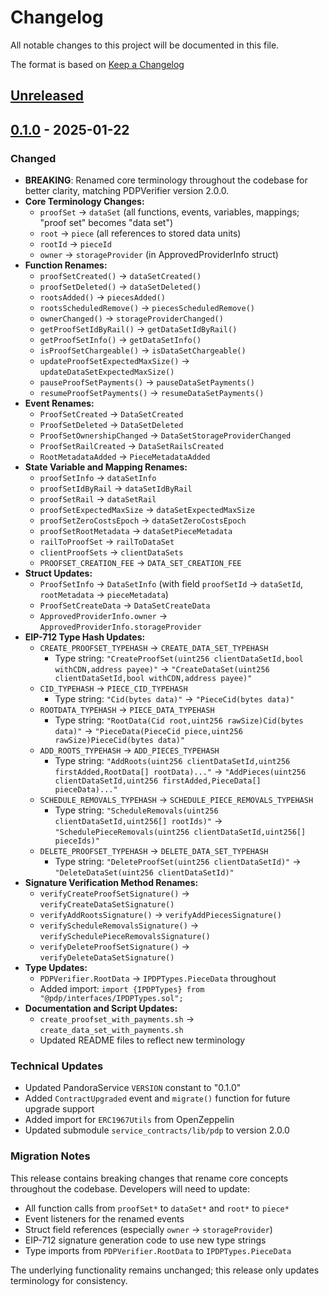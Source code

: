 # Changelog
All notable changes to this project will be documented in this file.

The format is based on [Keep a Changelog](https://keepachangelog.com/en/1.0.0/)

## [Unreleased]

## [0.1.0] - 2025-01-22

### Changed
- **BREAKING**: Renamed core terminology throughout the codebase for better clarity, matching PDPVerifier version 2.0.0.
- **Core Terminology Changes:**
  - `proofSet` → `dataSet` (all functions, events, variables, mappings; "proof set" becomes "data set")
  - `root` → `piece` (all references to stored data units)
  - `rootId` → `pieceId`
  - `owner` → `storageProvider` (in ApprovedProviderInfo struct)
- **Function Renames:**
  - `proofSetCreated()` → `dataSetCreated()`
  - `proofSetDeleted()` → `dataSetDeleted()`
  - `rootsAdded()` → `piecesAdded()`
  - `rootsScheduledRemove()` → `piecesScheduledRemove()`
  - `ownerChanged()` → `storageProviderChanged()`
  - `getProofSetIdByRail()` → `getDataSetIdByRail()`
  - `getProofSetInfo()` → `getDataSetInfo()`
  - `isProofSetChargeable()` → `isDataSetChargeable()`
  - `updateProofSetExpectedMaxSize()` → `updateDataSetExpectedMaxSize()`
  - `pauseProofSetPayments()` → `pauseDataSetPayments()`
  - `resumeProofSetPayments()` → `resumeDataSetPayments()`
- **Event Renames:**
  - `ProofSetCreated` → `DataSetCreated`
  - `ProofSetDeleted` → `DataSetDeleted`
  - `ProofSetOwnershipChanged` → `DataSetStorageProviderChanged`
  - `ProofSetRailCreated` → `DataSetRailsCreated`
  - `RootMetadataAdded` → `PieceMetadataAdded`
- **State Variable and Mapping Renames:**
  - `proofSetInfo` → `dataSetInfo`
  - `proofSetIdByRail` → `dataSetIdByRail`
  - `proofSetRail` → `dataSetRail`
  - `proofSetExpectedMaxSize` → `dataSetExpectedMaxSize`
  - `proofSetZeroCostsEpoch` → `dataSetZeroCostsEpoch`
  - `proofSetRootMetadata` → `dataSetPieceMetadata`
  - `railToProofSet` → `railToDataSet`
  - `clientProofSets` → `clientDataSets`
  - `PROOFSET_CREATION_FEE` → `DATA_SET_CREATION_FEE`
- **Struct Updates:**
  - `ProofSetInfo` → `DataSetInfo` (with field `proofSetId` → `dataSetId`, `rootMetadata` → `pieceMetadata`)
  - `ProofSetCreateData` → `DataSetCreateData`
  - `ApprovedProviderInfo.owner` → `ApprovedProviderInfo.storageProvider`
- **EIP-712 Type Hash Updates:**
  - `CREATE_PROOFSET_TYPEHASH` → `CREATE_DATA_SET_TYPEHASH`
    - Type string: `"CreateProofSet(uint256 clientDataSetId,bool withCDN,address payee)"` → `"CreateDataSet(uint256 clientDataSetId,bool withCDN,address payee)"`
  - `CID_TYPEHASH` → `PIECE_CID_TYPEHASH`
    - Type string: `"Cid(bytes data)"` → `"PieceCid(bytes data)"`
  - `ROOTDATA_TYPEHASH` → `PIECE_DATA_TYPEHASH`
    - Type string: `"RootData(Cid root,uint256 rawSize)Cid(bytes data)"` → `"PieceData(PieceCid piece,uint256 rawSize)PieceCid(bytes data)"`
  - `ADD_ROOTS_TYPEHASH` → `ADD_PIECES_TYPEHASH`
    - Type string: `"AddRoots(uint256 clientDataSetId,uint256 firstAdded,RootData[] rootData)..."` → `"AddPieces(uint256 clientDataSetId,uint256 firstAdded,PieceData[] pieceData)..."`
  - `SCHEDULE_REMOVALS_TYPEHASH` → `SCHEDULE_PIECE_REMOVALS_TYPEHASH`
    - Type string: `"ScheduleRemovals(uint256 clientDataSetId,uint256[] rootIds)"` → `"SchedulePieceRemovals(uint256 clientDataSetId,uint256[] pieceIds)"`
  - `DELETE_PROOFSET_TYPEHASH` → `DELETE_DATA_SET_TYPEHASH`
    - Type string: `"DeleteProofSet(uint256 clientDataSetId)"` → `"DeleteDataSet(uint256 clientDataSetId)"`
- **Signature Verification Method Renames:**
  - `verifyCreateProofSetSignature()` → `verifyCreateDataSetSignature()`
  - `verifyAddRootsSignature()` → `verifyAddPiecesSignature()`
  - `verifyScheduleRemovalsSignature()` → `verifySchedulePieceRemovalsSignature()`
  - `verifyDeleteProofSetSignature()` → `verifyDeleteDataSetSignature()`
- **Type Updates:**
  - `PDPVerifier.RootData` → `IPDPTypes.PieceData` throughout
  - Added import: `import {IPDPTypes} from "@pdp/interfaces/IPDPTypes.sol";`
- **Documentation and Script Updates:**
  - `create_proofset_with_payments.sh` → `create_data_set_with_payments.sh`
  - Updated README files to reflect new terminology

### Technical Updates
- Updated PandoraService `VERSION` constant to "0.1.0"
- Added `ContractUpgraded` event and `migrate()` function for future upgrade support
- Added import for `ERC1967Utils` from OpenZeppelin
- Updated submodule `service_contracts/lib/pdp` to version 2.0.0

### Migration Notes
This release contains breaking changes that rename core concepts throughout the codebase. Developers will need to update:
- All function calls from `proofSet*` to `dataSet*` and `root*` to `piece*`
- Event listeners for the renamed events
- Struct field references (especially `owner` → `storageProvider`)
- EIP-712 signature generation code to use new type strings
- Type imports from `PDPVerifier.RootData` to `IPDPTypes.PieceData`

The underlying functionality remains unchanged; this release only updates terminology for consistency.

[Unreleased]: https://github.com/filozone/filecoin-services/compare/v0.1.0...HEAD
[0.1.0]: https://github.com/filozone/filecoin-services/releases/tag/v0.1.0